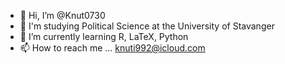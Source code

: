 - 👋 Hi, I’m @Knut0730
- 👀 I'm studying Political Science at the University of Stavanger
- 🌱 I’m currently learning R, LaTeX, Python
- 📫 How to reach me ... knuti992@icloud.com
